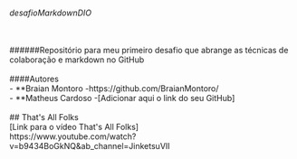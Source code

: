 ###### desafioMarkdownDIO
<br />
######Repositório para meu primeiro desafio que abrange as técnicas de colaboração e markdown no GitHub
<br />
<br />
####Autores
<br />
- **Braian Montoro
	-https://github.com/BraianMontoro/
<br />
- **Matheus Cardoso
	-[Adicionar aqui o link do seu GitHub]
<br />
<br />
## That's All Folks
<br />
[Link para o vídeo That's All Folks] 
<br />
https://www.youtube.com/watch?v=b9434BoGkNQ&ab_channel=JinketsuVII